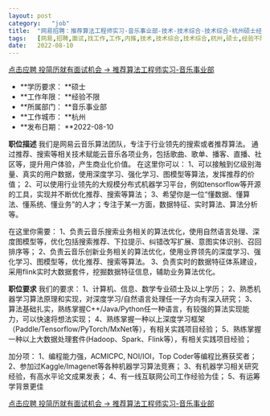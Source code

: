 ```yaml
---
layout:	post
category:	"job"
title:	"网易招聘：推荐算法工程师实习-音乐事业部-技术-技术综合-技术综合-杭州硕士经验不限"
tags:	[网易,招聘,面试,找工作,工作,内推,技术,技术综合,技术综合,杭州,硕士,经验不限]
date:	2022-08-10
---
```


[点击应聘 投简历就有面试机会 -> 推荐算法工程师实习-音乐事业部](http://mobile.bole.netease.com/bole/boleDetail?id=41292&employeeId=346f03c3cda5f04c&key=all)



- **学历要求： **硕士
- **工作年限： **经验不限
- **所属部门： **音乐事业部
- **工作城市： **杭州
- **发布日期： **2022-08-10



**职位描述**
我们是网易云音乐算法团队，专注于行业领先的搜索或者推荐算法。
通过推荐、搜索等相关技术赋能云音乐各项业务，包括歌曲、歌单、播客、直播、社区等，提升用户体验，产生商业化价值。
在这里你可以：
  1、可以接触到亿级别海量、真实的用户数据，使用深度学习、强化学习、图模型等算法，发挥推荐的价值；
  2、可以使用行业领先的大规模分布式机器学习平台，例如tensorflow等开源的工具，实现并不断优化推荐、搜索等算法；
  3、希望你是一位“懂数据、懂算法、懂系统、懂业务”的人才；专注于某一方面，数据特征、实时算法、算法分析等。

在这里你需要：
  1、负责云音乐搜索业务相关的算法优化，使用自然语言处理、深度图模型等，优化包括搜索推荐、下拉提示、纠错改写扩展、意图实体识别、召回排序等；
  2、负责云音乐创新业务相关的算法优化，使用业界领先的深度学习、强化学习、图模型等，优化推荐、搜索等算法。
  3、负责实时的数据特征体系建设，采用flink实时大数据套件，挖掘数据特征信息，辅助业务算法优化。





**职位要求**
我们的要求：
  1、计算机、信息、数学专业硕士及以上学历；
  2、熟悉机器学习算法原理和实现，对深度学习/自然语言处理任一子方向有深入研究；
  3、算法基础扎实，熟练掌握C++/Java/Python任一种语言，有较强的算法实现能力，可以快速将想法实现；
  4、熟练掌握一种以上深度学习框架（Paddle/Tensorflow/PyTorch/MxNet等），有相关实践项目经验；
  5、熟练掌握一种以上大数据处理套件(Hadoop、Spark、Flink等），有相关实践项目经验；

加分项：
  1、编程能力强，ACMICPC, NOI/IOI，Top Coder等编程比赛获奖者；
  2、参加过Kaggle/Imagenet等各种机器学习算法竞赛；
  3、有机器学习相关研究经验，有高水平论文成果发表；
  4、有一线互联网公司工作经验为佳；
  5、有运筹学背景更佳



[点击应聘 投简历就有面试机会 -> 推荐算法工程师实习-音乐事业部](http://mobile.bole.netease.com/bole/boleDetail?id=41292&employeeId=346f03c3cda5f04c&key=all)